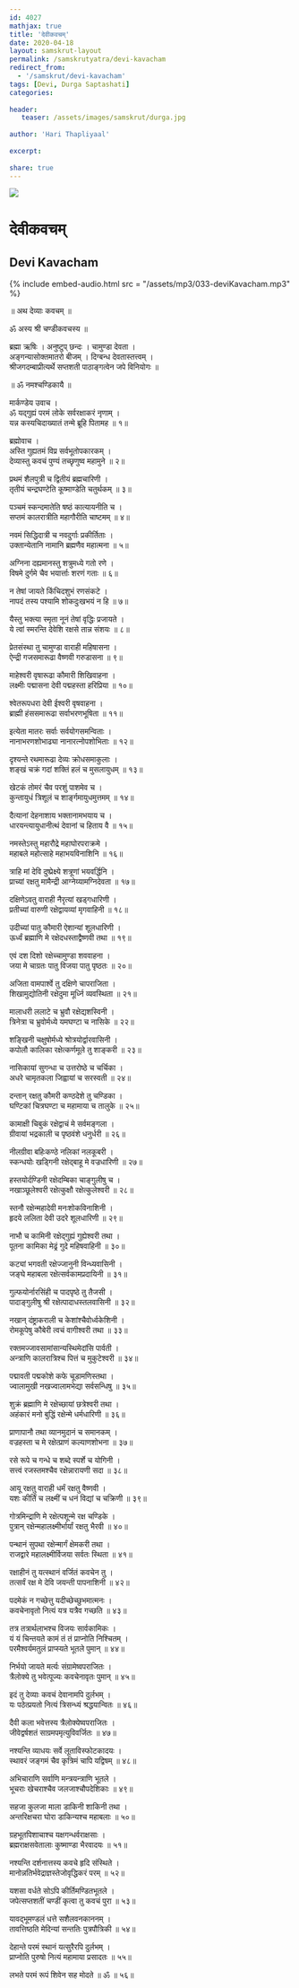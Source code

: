 ```yaml
---    
id: 4027    
mathjax: true    
title: 'देवीकवचम्'    
date: 2020-04-18    
layout: samskrut-layout 
permalink: /samskrutyatra/devi-kavacham
redirect_from: 
  - '/samskrut/devi-kavacham'
tags: [Devi, Durga Saptashati]    
categories:    
    
header:    
   teaser: /assets/images/samskrut/durga.jpg    
    
author: 'Hari Thapliyaal'    
    
excerpt:    
    
share: true    
---    
```

    
![](/assets/images/samskrut/durga.jpg)    
    
# देवीकवचम्    
## Devi Kavacham    
    
{% include embed-audio.html src = "/assets/mp3/033-deviKavacham.mp3" %}     
    
॥ अथ देव्याः कवचम् ॥    
    
ॐ अस्य श्री चण्डीकवचस्य ॥    
    
ब्रह्मा ऋषिः ।  अनुष्टुप् छन्दः ।  चामुण्डा देवता ।    
अङ्गन्यासोक्तमातरो बीजम् ।  दिग्बन्ध देवतास्तत्त्वम् ।    
श्रीजगदम्बाप्रीत्यर्थे सप्तशती पाठाङ्गत्वेन जपे विनियोगः ॥    
    
॥ ॐ नमश्चण्डिकायै ॥    
    
मार्कण्डेय उवाच ।    
ॐ यद्गुह्यं परमं लोके सर्वरक्षाकरं नृणाम् ।    
यन्न कस्यचिदाख्यातं तन्मे ब्रूहि पितामह ॥ १॥    
    
ब्रह्मोवाच ।    
अस्ति गुह्यतमं विप्र सर्वभूतोपकारकम् ।    
देव्यास्तु कवचं पुण्यं तच्छृणुष्व महामुने ॥ २॥    
    
प्रथमं शैलपुत्री च द्वितीयं ब्रह्मचारिणी ।    
तृतीयं चन्द्रघण्टेति कूष्माण्डेति चतुर्थकम् ॥ ३॥    
    
पञ्चमं स्कन्दमातेति षष्ठं कात्यायनीति च ।    
सप्तमं कालरात्रीति महागौरीति चाष्टमम् ॥ ४॥    
    
नवमं सिद्धिदात्री च नवदुर्गाः प्रकीर्तिताः ।    
उक्तान्येतानि नामानि ब्रह्मणैव महात्मना ॥ ५॥    
    
अग्निना दह्यमानस्तु शत्रुमध्ये गतो रणे ।    
विषमे दुर्गमे चैव भयार्त्ताः शरणं गताः ॥ ६॥    
    
न तेषां जायते किंचिदशुभं रणसंकटे ।    
नापदं तस्य पश्यामि शोकदुःखभयं न हि ॥ ७॥    
    
यैस्तु भक्त्या स्मृता नूनं तेषां वृद्धिः प्रजायते ।    
ये त्वां स्मरन्ति देवेशि रक्षसे तान्न संशयः ॥ ८॥    
    
प्रेतसंस्था तु चामुण्डा वाराही महिषासना ।    
ऐन्द्री गजसमारूढा वैष्णवी गरुडासना ॥ ९॥    
    
माहेश्वरी वृषारूढा कौमारी शिखिवाहना ।    
लक्ष्मीः पद्मासना देवी पद्महस्ता हरिप्रिया ॥ १०॥    
    
श्वेतरूपधरा देवी ईश्वरी वृषवाहना ।    
ब्राह्मी हंससमारूढा सर्वाभरणभूषिता ॥ ११॥    
    
इत्येता मातरः सर्वाः सर्वयोगसमन्विताः ।    
नानाभरणशोभाढ्या नानारत्नोपशोभिताः ॥ १२॥    
    
दृश्यन्ते रथमारूढा देव्यः क्रोधसमाकुलाः ।    
शङ्खं चक्रं गदां शक्तिं हलं च मुसलायुधम् ॥ १३॥    
    
खेटकं तोमरं चैव परशुं पाशमेव च ।    
कुन्तायुधं त्रिशूलं च शार्ङ्गमायुधमुत्तमम् ॥ १४॥    
    
दैत्यानां देहनाशाय भक्तानामभयाय च ।    
धारयन्त्यायुधानीत्थं देवानां च हिताय वै ॥ १५॥    
    
नमस्तेऽस्तु महारौद्रे महाघोरपराक्रमे ।    
महाबले महोत्साहे महाभयविनाशिनि ॥ १६॥    
    
त्राहि मां देवि दुष्प्रेक्ष्ये शत्रूणां भयवर्द्धिनि ।    
प्राच्यां रक्षतु मामैन्द्री आग्नेय्यामग्निदेवता ॥ १७॥    
    
दक्षिणेऽवतु वाराही नैरृत्यां खड्गधारिणी ।    
प्रतीच्यां वारुणी रक्षेद्वायव्यां मृगवाहिनी ॥ १८॥    
    
उदीच्यां पातु कौमारी ऐशान्यां शूलधारिणी ।    
ऊर्ध्वं ब्रह्माणि मे रक्षेदधस्ताद्वैष्णवी तथा ॥ १९॥    
    
एवं दश दिशो रक्षेच्चामुण्डा शववाहना ।    
जया मे चाग्रतः पातु विजया पातु पृष्ठतः ॥ २०॥    
    
अजिता वामपार्श्वे तु दक्षिणे चापराजिता ।    
शिखामुद्योतिनी रक्षेदुमा मूर्ध्नि व्यवस्थिता ॥ २१॥    
    
मालाधरी ललाटे च भ्रुवौ रक्षेद्यशस्विनी ।    
त्रिनेत्रा च भ्रुवोर्मध्ये यमघण्टा च नासिके ॥ २२॥    
    
शङ्खिनी चक्षुषोर्मध्ये श्रोत्रयोर्द्वारवासिनी ।    
कपोलौ कालिका रक्षेत्कर्णमूले तु शाङ्करी ॥ २३॥    
    
नासिकायां सुगन्धा च उत्तरोष्ठे च चर्चिका ।    
अधरे चामृतकला जिह्वायां च सरस्वती ॥ २४॥    
    
दन्तान् रक्षतु कौमरी कण्ठदेशे तु चण्डिका ।    
घण्टिकां चित्रघण्टा च महामाया च तालुके ॥ २५॥    
    
कामाक्षी चिबुकं रक्षेद्वाचं मे सर्वमङ्गला ।    
ग्रीवायां भद्रकाली च पृष्ठवंशे धनुर्धरी ॥ २६॥    
    
नीलग्रीवा बहिःकण्ठे नलिकां नलकूबरी ।    
स्कन्धयोः खड्गिनी रक्षेद्बाहू मे वज्रधारिणी ॥ २७॥    
    
हस्तयोर्दण्डिनी रक्षेदम्बिका चाङ्गुलीषु च ।    
नखाञ्छूलेश्वरी रक्षेत्कुक्षौ रक्षेत्कुलेश्वरी ॥ २८॥    
    
स्तनौ रक्षेन्महादेवी मनःशोकविनाशिनी ।    
हृदये ललिता देवी उदरे शूलधारिणी ॥ २९॥    
    
नाभौ च कामिनी रक्षेद्गुह्यं गुह्येश्वरी तथा ।    
पूतना कामिका मेढ्रं गुदे महिषवाहिनी ॥ ३०॥    
    
कट्यां भगवती रक्षेज्जानुनी विन्ध्यवासिनी ।    
जङ्घे महाबला रक्षेत्सर्वकामप्रदायिनी ॥ ३१॥    
    
गुल्फयोर्नारसिंही च पादपृष्ठे तु तैजसी ।    
पादाङ्गुलीषु श्री रक्षेत्पादाधस्तलवासिनी ॥ ३२॥    
    
नखान् दंष्ट्राकराली च केशांश्चैवोर्ध्वकेशिनी ।    
रोमकूपेषु कौबेरी त्वचं वागीश्वरी तथा ॥ ३३॥    
    
रक्तमज्जावसामांसान्यस्थिमेदांसि पार्वती ।    
अन्त्राणि कालरात्रिश्च पित्तं च मुकुटेश्वरी ॥ ३४॥    
    
पद्मावती पद्मकोशे कफे चूडामणिस्तथा ।    
ज्वालामुखी नखज्वालामभेद्या सर्वसन्धिषु ॥ ३५॥    
    
शुक्रं ब्रह्माणि मे रक्षेच्छायां छत्रेश्वरी तथा ।    
अहंकारं मनो बुद्धिं रक्षेन्मे धर्मधारिणी ॥ ३६॥    
    
प्राणापानौ तथा व्यानमुदानं च समानकम् ।    
वज्रहस्ता च मे रक्षेत्प्राणं कल्याणशोभना ॥ ३७॥    
    
रसे रूपे च गन्धे च शब्दे स्पर्शे च योगिनी ।    
सत्त्वं रजस्तमश्चैव रक्षेन्नारायणी सदा ॥ ३८॥    
    
आयू रक्षतु वाराही धर्मं रक्षतु वैष्णवी ।    
यशः कीर्तिं च लक्ष्मीं च धनं विद्यां च चक्रिणी ॥ ३९॥    
    
गोत्रमिन्द्राणि मे रक्षेत्पशून्मे रक्ष चण्डिके ।    
पुत्रान् रक्षेन्महालक्ष्मीर्भार्यां रक्षतु भैरवी ॥ ४०॥    
    
पन्थानं सुपथा रक्षेन्मार्गं क्षेमकरी तथा ।    
राजद्वारे महालक्ष्मीर्विजया सर्वतः स्थिता ॥ ४१॥    
    
रक्षाहीनं तु यत्स्थानं वर्जितं कवचेन तु ।    
तत्सर्वं रक्ष मे देवि जयन्ती पापनाशिनी ॥ ४२॥    
    
पदमेकं न गच्छेत्तु यदीच्छेच्छुभमात्मनः ।    
कवचेनावृतो नित्यं यत्र यत्रैव गच्छति ॥ ४३॥    
    
तत्र तत्रार्थलाभश्च विजयः सार्वकामिकः ।    
यं यं चिन्तयते कामं तं तं प्राप्नोति निश्चितम् ।    
परमैश्वर्यमतुलं प्राप्स्यते भूतले पुमान् ॥ ४४॥    
    
निर्भयो जायते मर्त्यः संग्रामेष्वपराजितः ।    
त्रैलोक्ये तु भवेत्पूज्यः कवचेनावृतः पुमान् ॥ ४५॥    
    
इदं तु देव्याः कवचं देवानामपि दुर्लभम् ।    
यः पठेत्प्रयतो नित्यं त्रिसन्ध्यं श्रद्धयान्वितः ॥ ४६॥    
    
दैवी कला भवेत्तस्य त्रैलोक्येष्वपराजितः ।    
जीवेद्वर्षशतं साग्रमपमृत्युविवर्जितः ॥ ४७॥    
    
नश्यन्ति व्याधयः सर्वे लूताविस्फोटकादयः ।    
स्थावरं जङ्गमं चैव कृत्रिमं चापि यद्विषम् ॥ ४८॥    
    
अभिचाराणि सर्वाणि मन्त्रयन्त्राणि भूतले ।    
भूचराः खेचराश्चैव जलजाश्चौपदेशिकाः ॥ ४९॥    
    
सहजा कुलजा माला डाकिनी शाकिनी तथा ।    
अन्तरिक्षचरा घोरा डाकिन्यश्च महाबलाः ॥ ५०॥    
    
ग्रहभूतपिशाचाश्च यक्षगन्धर्वराक्षसाः ।    
ब्रह्मराक्षसवेतालाः कुष्माण्डा भैरवादयः ॥ ५१॥    
    
नश्यन्ति दर्शनात्तस्य कवचे हृदि संस्थिते ।    
मानोन्नतिर्भवेद्राज्ञस्तेजोवृद्धिकरं परम् ॥ ५२॥    
    
यशसा वर्धते सोऽपि कीर्तिमण्डितभूतले ।    
जपेत्सप्तशतीं चण्डीं कृत्वा तु कवचं पुरा ॥ ५३॥    
    
यावद्भूमण्डलं धत्ते सशैलवनकाननम् ।    
तावत्तिष्ठति मेदिन्यां सन्ततिः पुत्रपौत्रिकी ॥ ५४॥    
    
देहान्ते परमं स्थानं यत्सुरैरपि दुर्लभम् ।    
प्राप्नोति पुरुषो नित्यं महामाया प्रसादतः ॥ ५५॥    
    
लभते परमं रूपं शिवेन सह मोदते ॥ ॐ ॥ ५६॥    
    
